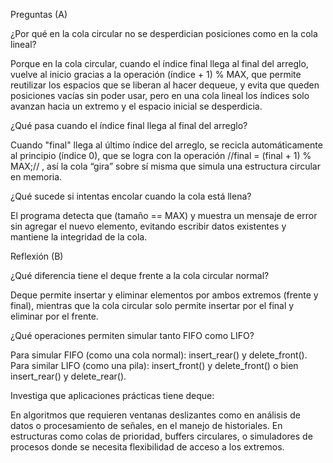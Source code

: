 Preguntas (A)

¿Por qué en la cola circular no se desperdician posiciones como en la cola lineal?

Porque en la cola circular, cuando el índice final llega al final del arreglo, vuelve al inicio gracias a la operación (índice + 1) % MAX, que permite reutilizar los espacios que se liberan al hacer dequeue, y evita que queden posiciones vacías sin poder usar, pero en una cola lineal los índices solo avanzan hacia un extremo y el espacio inicial se desperdicia.

¿Qué pasa cuando el índice final llega al final del arreglo?

Cuando "final" llega al último índice del arreglo, se recicla automáticamente al principio (índice 0), que se logra con la operación //final = (final + 1) % MAX;// , así la cola “gira” sobre sí misma que simula una estructura circular en memoria.

¿Qué sucede si intentas encolar cuando la cola está llena?

El programa detecta que (tamaño == MAX) y muestra un mensaje de error sin agregar el nuevo elemento, evitando escribir datos existentes y mantiene la integridad de la cola.

Reflexión (B)

¿Qué diferencia tiene el deque frente a la cola circular normal?

Deque permite insertar y eliminar elementos por ambos extremos (frente y final), mientras que la cola circular solo permite insertar por el final y eliminar por el frente.

¿Qué operaciones permiten simular tanto FIFO como LIFO?

Para simular FIFO (como una cola normal): insert_rear() y delete_front(). Para similar LIFO (como una pila): insert_front() y delete_front() o bien insert_rear() y delete_rear().

Investiga que aplicaciones prácticas tiene deque:

En algoritmos que requieren ventanas deslizantes como en análisis de datos o procesamiento de señales, en el manejo de historiales. En estructuras como colas de prioridad, buffers circulares, o simuladores de procesos donde se necesita flexibilidad de acceso a los extremos.
